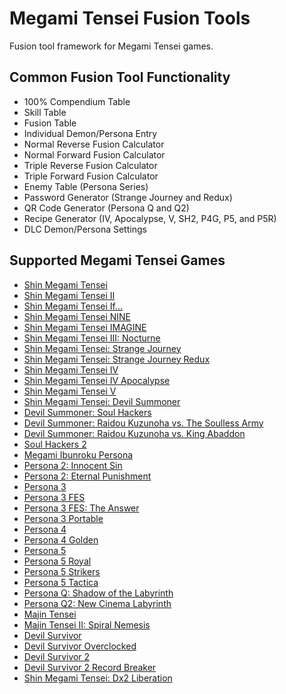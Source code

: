 # Megami Tensei Fusion Tools

Fusion tool framework for Megami Tensei games.

## Common Fusion Tool Functionality

* 100% Compendium Table
* Skill Table
* Fusion Table
* Individual Demon/Persona Entry
* Normal Reverse Fusion Calculator
* Normal Forward Fusion Calculator
* Triple Reverse Fusion Calculator
* Triple Forward Fusion Calculator
* Enemy Table (Persona Series)
* Password Generator (Strange Journey and Redux)
* QR Code Generator (Persona Q and Q2)
* Recipe Generator (IV, Apocalypse, V, SH2, P4G, P5, and P5R)
* DLC Demon/Persona Settings

## Supported Megami Tensei Games

* [Shin Megami Tensei](https://aqiu384.github.io/megaten-fusion-tool/smt1/demons)
* [Shin Megami Tensei II](https://aqiu384.github.io/megaten-fusion-tool/smt2/demons)
* [Shin Megami Tensei If...](https://aqiu384.github.io/megaten-fusion-tool/smtif/demons)
* [Shin Megami Tensei NINE](https://aqiu384.github.io/megaten-fusion-tool/smt9/demons)
* [Shin Megami Tensei IMAGINE](https://aqiu384.github.io/megaten-fusion-tool/smtim/demons)
* [Shin Megami Tensei III: Nocturne](https://aqiu384.github.io/megaten-fusion-tool/smt3/demons)
* [Shin Megami Tensei: Strange Journey](https://aqiu384.github.io/megaten-fusion-tool/smtsj/demons)
* [Shin Megami Tensei: Strange Journey Redux](https://aqiu384.github.io/megaten-fusion-tool/smtdsj/demons)
* [Shin Megami Tensei IV](https://aqiu384.github.io/megaten-fusion-tool/smt4/demons)
* [Shin Megami Tensei IV Apocalypse](https://aqiu384.github.io/megaten-fusion-tool/smt4f/demons)
* [Shin Megami Tensei V](https://aqiu384.github.io/megaten-fusion-tool/smt5/demons)
* [Shin Megami Tensei: Devil Summoner](https://aqiu384.github.io/megaten-fusion-tool/dsum/demons)
* [Devil Summoner: Soul Hackers](https://aqiu384.github.io/megaten-fusion-tool/dssh/demons)
* [Devil Summoner: Raidou Kuzunoha vs. The Soulless Army](https://aqiu384.github.io/megaten-fusion-tool/krch/demons)
* [Devil Summoner: Raidou Kuzunoha vs. King Abaddon](https://aqiu384.github.io/megaten-fusion-tool/krao/demons)
* [Soul Hackers 2](https://aqiu384.github.io/megaten-fusion-tool/sh2/demons)
* [Megami Ibunroku Persona](https://aqiu384.github.io/megaten-fusion-tool/p1/personas)
* [Persona 2: Innocent Sin](https://aqiu384.github.io/megaten-fusion-tool/p2t/personas)
* [Persona 2: Eternal Punishment](https://aqiu384.github.io/megaten-fusion-tool/p2b/personas)
* [Persona 3](https://aqiu384.github.io/megaten-fusion-tool/p3/personas)
* [Persona 3 FES](https://aqiu384.github.io/megaten-fusion-tool/p3fes/personas)
* [Persona 3 FES: The Answer](https://aqiu384.github.io/megaten-fusion-tool/p3aeg/personas)
* [Persona 3 Portable](https://aqiu384.github.io/megaten-fusion-tool/p3p/personas)
* [Persona 4](https://aqiu384.github.io/megaten-fusion-tool/p4/personas)
* [Persona 4 Golden](https://aqiu384.github.io/megaten-fusion-tool/p4g/personas)
* [Persona 5](https://aqiu384.github.io/megaten-fusion-tool/p5/personas)
* [Persona 5 Royal](https://aqiu384.github.io/megaten-fusion-tool/p5r/personas)
* [Persona 5 Strikers](https://aqiu384.github.io/megaten-fusion-tool/p5s/personas)
* [Persona 5 Tactica](https://aqiu384.github.io/megaten-fusion-tool/p5t/personas)
* [Persona Q: Shadow of the Labyrinth](https://aqiu384.github.io/megaten-fusion-tool/pq/personas)
* [Persona Q2: New Cinema Labyrinth](https://aqiu384.github.io/megaten-fusion-tool/pq2/personas)
* [Majin Tensei](https://aqiu384.github.io/megaten-fusion-tool/mjn1/demons)
* [Majin Tensei II: Spiral Nemesis](https://aqiu384.github.io/megaten-fusion-tool/mjn2/demons)
* [Devil Survivor](https://aqiu384.github.io/megaten-fusion-tool/ds1/demons)
* [Devil Survivor Overclocked](https://aqiu384.github.io/megaten-fusion-tool/dso/demons)
* [Devil Survivor 2](https://aqiu384.github.io/megaten-fusion-tool/ds2/demons)
* [Devil Survivor 2 Record Breaker](https://aqiu384.github.io/megaten-fusion-tool/ds2br/demons)
* [Shin Megami Tensei: Dx2 Liberation](https://aqiu384.github.io/megaten-fusion-tool/dx2/demons)
